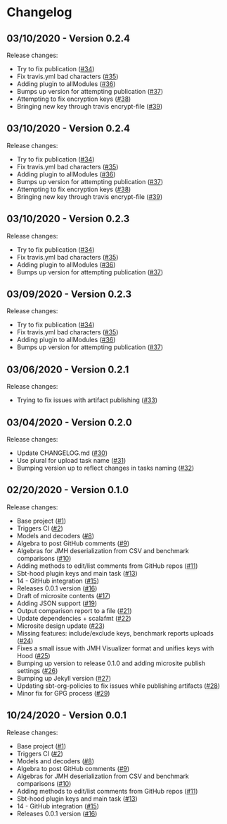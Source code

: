 # Changelog

## 03/10/2020 - Version 0.2.4

Release changes:

* Try to fix publication ([#34](https://github.com/47deg/sbt-hood/pull/34))
* Fix travis.yml bad characters ([#35](https://github.com/47deg/sbt-hood/pull/35))
* Adding plugin to allModules ([#36](https://github.com/47deg/sbt-hood/pull/36))
* Bumps up version for attempting publication ([#37](https://github.com/47deg/sbt-hood/pull/37))
* Attempting to fix encryption keys ([#38](https://github.com/47deg/sbt-hood/pull/38))
* Bringing new key through travis encrypt-file ([#39](https://github.com/47deg/sbt-hood/pull/39))


## 03/10/2020 - Version 0.2.4

Release changes:

* Try to fix publication ([#34](https://github.com/47deg/sbt-hood/pull/34))
* Fix travis.yml bad characters ([#35](https://github.com/47deg/sbt-hood/pull/35))
* Adding plugin to allModules ([#36](https://github.com/47deg/sbt-hood/pull/36))
* Bumps up version for attempting publication ([#37](https://github.com/47deg/sbt-hood/pull/37))
* Attempting to fix encryption keys ([#38](https://github.com/47deg/sbt-hood/pull/38))
* Bringing new key through travis encrypt-file ([#39](https://github.com/47deg/sbt-hood/pull/39))


## 03/10/2020 - Version 0.2.3

Release changes:

* Try to fix publication ([#34](https://github.com/47deg/sbt-hood/pull/34))
* Fix travis.yml bad characters ([#35](https://github.com/47deg/sbt-hood/pull/35))
* Adding plugin to allModules ([#36](https://github.com/47deg/sbt-hood/pull/36))
* Bumps up version for attempting publication ([#37](https://github.com/47deg/sbt-hood/pull/37))


## 03/09/2020 - Version 0.2.3

Release changes:

* Try to fix publication ([#34](https://github.com/47deg/sbt-hood/pull/34))
* Fix travis.yml bad characters ([#35](https://github.com/47deg/sbt-hood/pull/35))
* Adding plugin to allModules ([#36](https://github.com/47deg/sbt-hood/pull/36))
* Bumps up version for attempting publication ([#37](https://github.com/47deg/sbt-hood/pull/37))


## 03/06/2020 - Version 0.2.1

Release changes:

* Trying to fix issues with artifact publishing ([#33](https://github.com/47deg/sbt-hood/pull/33))


## 03/04/2020 - Version 0.2.0

Release changes:

* Update CHANGELOG.md ([#30](https://github.com/47deg/sbt-hood/pull/30))
* Use plural for upload task name ([#31](https://github.com/47deg/sbt-hood/pull/31))
* Bumping version up to reflect changes in tasks naming ([#32](https://github.com/47deg/sbt-hood/pull/32))


## 02/20/2020 - Version 0.1.0

Release changes:

* Base project ([#1](https://github.com/47deg/sbt-hood/pull/1))
* Triggers CI ([#2](https://github.com/47deg/sbt-hood/pull/2))
* Models and decoders ([#8](https://github.com/47deg/sbt-hood/pull/8))
* Algebra to post GitHub comments ([#9](https://github.com/47deg/sbt-hood/pull/9))
* Algebras for JMH deserialization from CSV and benchmark comparisons ([#10](https://github.com/47deg/sbt-hood/pull/10))
* Adding methods to edit/list comments from GitHub repos ([#11](https://github.com/47deg/sbt-hood/pull/11))
* Sbt-hood plugin keys and main task ([#13](https://github.com/47deg/sbt-hood/pull/13))
* 14 - GitHub integration ([#15](https://github.com/47deg/sbt-hood/pull/15))
* Releases 0.0.1 version ([#16](https://github.com/47deg/sbt-hood/pull/16))
* Draft of microsite contents ([#17](https://github.com/47deg/sbt-hood/pull/17))
* Adding JSON support ([#19](https://github.com/47deg/sbt-hood/pull/19))
* Output comparison report to a file ([#21](https://github.com/47deg/sbt-hood/pull/21))
* Update dependencies + scalafmt ([#22](https://github.com/47deg/sbt-hood/pull/22))
* Microsite design update ([#23](https://github.com/47deg/sbt-hood/pull/23))
* Missing features: include/exclude keys, benchmark reports uploads ([#24](https://github.com/47deg/sbt-hood/pull/24))
* Fixes a small issue with JMH Visualizer format and unifies keys with Hood ([#25](https://github.com/47deg/sbt-hood/pull/25))
* Bumping up version to release 0.1.0 and adding microsite publish settings ([#26](https://github.com/47deg/sbt-hood/pull/26))
* Bumping up Jekyll version ([#27](https://github.com/47deg/sbt-hood/pull/27))
* Updating sbt-org-policies to fix issues while publishing artifacts ([#28](https://github.com/47deg/sbt-hood/pull/28))
* Minor fix for GPG process ([#29](https://github.com/47deg/sbt-hood/pull/29))


## 10/24/2020 - Version 0.0.1

Release changes:

* Base project ([#1](https://github.com/47deg/sbt-hood/pull/1))
* Triggers CI ([#2](https://github.com/47deg/sbt-hood/pull/2))
* Models and decoders ([#8](https://github.com/47deg/sbt-hood/pull/8))
* Algebra to post GitHub comments ([#9](https://github.com/47deg/sbt-hood/pull/9))
* Algebras for JMH deserialization from CSV and benchmark comparisons ([#10](https://github.com/47deg/sbt-hood/pull/10))
* Adding methods to edit/list comments from GitHub repos ([#11](https://github.com/47deg/sbt-hood/pull/11))
* Sbt-hood plugin keys and main task ([#13](https://github.com/47deg/sbt-hood/pull/13))
* 14 - GitHub integration ([#15](https://github.com/47deg/sbt-hood/pull/15))
* Releases 0.0.1 version ([#16](https://github.com/47deg/sbt-hood/pull/16))